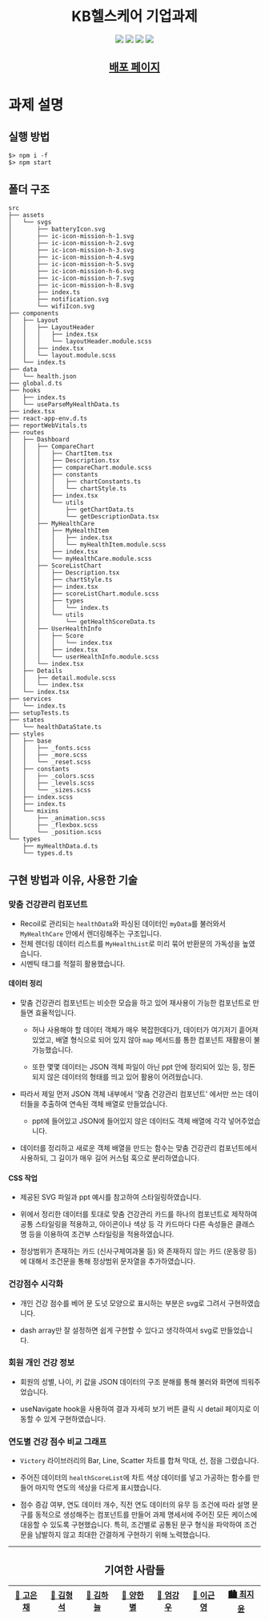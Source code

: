 <h1 align="center"> KB헬스케어 기업과제 </h1>
<p align="center">
  <img src="https://img.shields.io/badge/-Typescript-3178C6?style=flat-square&logo=TypeScript&logoColor=white"> <img src="https://img.shields.io/badge/-React-61DAFB?style=flat-square&logo=React&logoColor=white"> <img src="https://img.shields.io/badge/-Sass-CC6699?style=flat-square&logo=Sass&logoColor=white"> <img src="https://img.shields.io/badge/-React%20Query-FF4154?style=flat-square&logo=React%20Query&logoColor=white">
</p>

<h2 align="center"><a href="/">배포 페이지</a></h2>

# 과제 설명

## 실행 방법

```
$> npm i -f
$> npm start
```

## 폴더 구조

```
src
├── assets
│   └── svgs
│       ├── batteryIcon.svg
│       ├── ic-icon-mission-h-1.svg
│       ├── ic-icon-mission-h-2.svg
│       ├── ic-icon-mission-h-3.svg
│       ├── ic-icon-mission-h-4.svg
│       ├── ic-icon-mission-h-5.svg
│       ├── ic-icon-mission-h-6.svg
│       ├── ic-icon-mission-h-7.svg
│       ├── ic-icon-mission-h-8.svg
│       ├── index.ts
│       ├── notification.svg
│       └── wifiIcon.svg
├── components
│   ├── Layout
│   │   ├── LayoutHeader
│   │   │   ├── index.tsx
│   │   │   └── layoutHeader.module.scss
│   │   ├── index.tsx
│   │   └── layout.module.scss
│   └── index.ts
├── data
│   └── health.json
├── global.d.ts
├── hooks
│   ├── index.ts
│   └── useParseMyHealthData.ts
├── index.tsx
├── react-app-env.d.ts
├── reportWebVitals.ts
├── routes
│   ├── Dashboard
│   │   ├── CompareChart
│   │   │   ├── ChartItem.tsx
│   │   │   ├── Description.tsx
│   │   │   ├── compareChart.module.scss
│   │   │   ├── constants
│   │   │   │   ├── chartConstants.ts
│   │   │   │   └── chartStyle.ts
│   │   │   ├── index.tsx
│   │   │   └── utils
│   │   │       ├── getChartData.ts
│   │   │       └── getDescriptionData.tsx
│   │   ├── MyHealthCare
│   │   │   ├── MyHealthItem
│   │   │   │   ├── index.tsx
│   │   │   │   └── myHealthItem.module.scss
│   │   │   ├── index.tsx
│   │   │   └── myHealthCare.module.scss
│   │   ├── ScoreListChart
│   │   │   ├── Description.tsx
│   │   │   ├── chartStyle.ts
│   │   │   ├── index.tsx
│   │   │   ├── scoreListChart.module.scss
│   │   │   ├── types
│   │   │   │   └── index.ts
│   │   │   └── utils
│   │   │       └── getHealthScoreData.ts
│   │   ├── UserHealthInfo
│   │   │   ├── Score
│   │   │   │   └── index.tsx
│   │   │   ├── index.tsx
│   │   │   └── userHealthInfo.module.scss
│   │   └── index.tsx
│   ├── Details
│   │   ├── detail.module.scss
│   │   └── index.tsx
│   └── index.tsx
├── services
│   └── index.ts
├── setupTests.ts
├── states
│   └── healthDataState.ts
├── styles
│   ├── base
│   │   ├── _fonts.scss
│   │   ├── _more.scss
│   │   └── _reset.scss
│   ├── constants
│   │   ├── _colors.scss
│   │   ├── _levels.scss
│   │   └── _sizes.scss
│   ├── index.scss
│   ├── index.ts
│   └── mixins
│       ├── _animation.scss
│       ├── _flexbox.scss
│       └── _position.scss
└── types
    ├── myHealthData.d.ts
    └── types.d.ts
```

## 구현 방법과 이유, 사용한 기술

### 맞춤 건강관리 컴포넌트

- Recoil로 관리되는 `healthData`와 파싱된 데이터인 `myData`를 불러와서 `MyHealthCare` 안에서 렌더링해주는 구조입니다.
- 전체 렌더링 데이터 리스트를 `MyHealthList`로 미리 묶어 반환문의 가독성을 높였습니다.
- 시멘틱 태그를 적절히 활용했습니다.

#### 데이터 정리

- 맞춤 건강관리 컴포넌트는 비슷한 모습을 하고 있어 재사용이 가능한 컴포넌트로 만들면 효율적입니다.

  - 허나 사용해야 할 데이터 객체가 매우 복잡한데다가, 데이터가 여기저기 흩어져 있었고, 배열 형식으로 되어 있지 않아 `map` 메서드를 통한 컴포넌트 재활용이 불가능했습니다.

  - 또한 몇몇 데이터는 JSON 객체 파일이 아닌 ppt 안에 정리되어 있는 등, 정돈되지 않은 데이터의 형태를 띄고 있어 활용이 어려웠습니다.

- 따라서 제일 먼저 JSON 객체 내부에서 '맞춤 건강관리 컴포넌트' 에서만 쓰는 데이터들을 추출하여 연속된 객체 배열로 만들었습니다.

  - ppt에 들어있고 JSON에 들어있지 않은 데이터도 객체 배열에 각각 넣어주었습니다.

- 데이터를 정리하고 새로운 객체 배열을 만드는 함수는 맞춤 건강관리 컴포넌트에서 사용하되, 그 길이가 매우 길어 커스텀 훅으로 분리하였습니다.

#### CSS 작업

- 제공된 SVG 파일과 ppt 예시를 참고하여 스타일링하였습니다.

- 위에서 정리한 데이터를 토대로 맞춤 건강관리 카드를 하나의 컴포넌트로 제작하여 공통 스타일링을 적용하고, 아이콘이나 색상 등 각 카드마다 다른 속성들은 클래스명 등을 이용하여 조건부 스타일링을 적용하였습니다.

- 정상범위가 존재하는 카드 (신사구체여과물 등) 와 존재하지 않는 카드 (운동량 등) 에 대해서 조건문을 통해 정상범위 문자열을 추가하였습니다.

### 건강점수 시각화

- 개인 건강 점수를 베어 문 도넛 모양으로 표시하는 부분은 svg로 그려서 구현하였습니다.

- dash array만 잘 설정하면 쉽게 구현할 수 있다고 생각하여서 svg로 만들었습니다.

### 회원 개인 건강 정보

- 회원의 성별, 나이, 키 값을 JSON 데이터의 구조 분해를 통해 불러와 화면에 띄워주었습니다.

- useNavigate hook을 사용하여 결과 자세히 보기 버튼 클릭 시 detail 페이지로 이동할 수 있게 구현하였습니다.

### 연도별 건강 점수 비교 그래프

- `Victory` 라이브러리의 Bar, Line, Scatter 차트를 합쳐 막대, 선, 점을 그렸습니다.

- 주어진 데이터의 `healthScoreList`에 차트 색상 데이터를 넣고 가공하는 함수를 만들어 마지막 연도의 색상을 다르게 표시했습니다.

- 점수 증감 여부, 연도 데이터 개수, 직전 연도 데이터의 유무 등 조건에 따라 설명 문구를 동적으로 생성해주는 컴포넌트를 만들어 과제 명세서에 주어진 모든 케이스에 대응할 수 있도록 구현했습니다. 특히, 조건별로 공통된 문구 형식을 파악하여 조건문을 남발하지 않고 최대한 간결하게 구현하기 위해 노력했습니다.


<hr />

<h2 align="center">기여한 사람들</h2>
<p align="center">
<table align="center">
  <thead>
    <tr>
      <th><a href="https://github.com/kec0130">🌅 고은채</a></th>
      <th><a href="https://github.com/HyeongSeoku">🌇 김형석</a></th>
      <th><a href="https://github.com/lazy-sky">🌃 김하늘</a></th>
      <th><a href="https://github.com/han-byul-yang">🎇 양한별</a></th>
      <th><a href="https://github.com/yhnb3">🌠 엄강우</a></th>
      <th><a href="https://github.com/Keunyeong">🌉 이근영</a></th>
      <th><a href="https://github.com/chichoon">🏙 최지윤</a></th>
    </tr>
  </thead>
</table>
</p>
